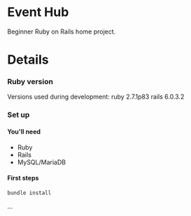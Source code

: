 # Event Hub

Beginner Ruby on Rails home project.

# Details

### Ruby version

Versions used during development:
ruby 2.7.1p83
rails 6.0.3.2

### Set up

#### You'll need

* Ruby
* Rails
* MySQL/MariaDB

#### First steps

```bash
bundle install
```

...
